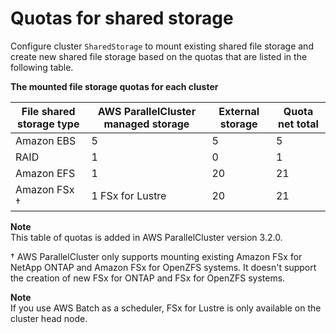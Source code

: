 # Quotas for shared storage<a name="shared-storage-quotas-v3"></a>

Configure cluster `SharedStorage` to mount existing shared file storage and create new shared file storage based on the quotas that are listed in the following table\.


**The mounted file storage quotas for each cluster**  

| File shared storage type | AWS ParallelCluster managed storage | External storage | Quota net total | 
| --- | --- | --- | --- | 
|  Amazon EBS  |  5  |  5  |  5  | 
|  RAID  |  1  |  0  |  1  | 
|  Amazon EFS  |  1  |  20  |  21  | 
|  Amazon FSx †  |  1 FSx for Lustre  |  20  |  21  | 

**Note**  
This table of quotas is added in AWS ParallelCluster version 3\.2\.0\.

† AWS ParallelCluster only supports mounting existing Amazon FSx for NetApp ONTAP and Amazon FSx for OpenZFS systems\. It doesn't support the creation of new FSx for ONTAP and FSx for OpenZFS systems\.

**Note**  
If you use AWS Batch as a scheduler, FSx for Lustre is only available on the cluster head node\.